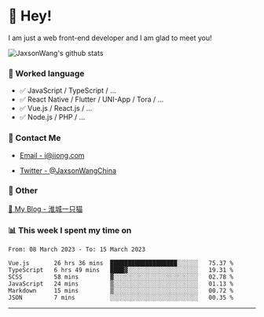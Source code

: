 # 👋 Hey!

I am just a web front-end developer and I am glad to meet you!

![JaxsonWang's github stats](https://github-readme-stats.vercel.app/api?username=JaxsonWang&&show_icons=true&&title_color=1abc9c&&icon_color=1abc9c)


### 📝 Worked language

- ✅ JavaScript / TypeScript / ...
- ✅ React Native / Flutter / UNI-App / Tora / ...
- ✅ Vue.js / React.js / ...
- ✅ Node.js / PHP / ...

### 📮 Contact Me

- [Email - i@iiong.com](mailto:i@iiong.com)

- [Twitter - @JaxsonWangChina](https://twitter.com/JaxsonWangChina)

### 🤪 Other

[📌 My Blog - 淮城一只猫](https://iiong.com)

### 📊 This week I spent my time on

<!--START_SECTION:waka-->

```text
From: 08 March 2023 - To: 15 March 2023

Vue.js       26 hrs 36 mins  ███████████████████░░░░░░   75.37 %
TypeScript   6 hrs 49 mins   ████▓░░░░░░░░░░░░░░░░░░░░   19.31 %
SCSS         58 mins         ▓░░░░░░░░░░░░░░░░░░░░░░░░   02.78 %
JavaScript   24 mins         ▒░░░░░░░░░░░░░░░░░░░░░░░░   01.13 %
Markdown     15 mins         ▒░░░░░░░░░░░░░░░░░░░░░░░░   00.72 %
JSON         7 mins          ░░░░░░░░░░░░░░░░░░░░░░░░░   00.35 %
```

<!--END_SECTION:waka-->

---
